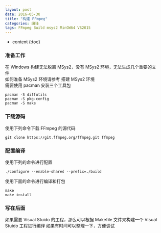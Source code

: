 ```yaml
---
layout: post
date: 2016-05-30
title: "构建 FFmpeg"
categories: 编译
tags: FFmpeg Build msys2 MinGW64 VS2015
---
```


* content
{:toc}

### 准备工作
在 Windows 构建无法脱离 MSys2，没有 MSys2 环境，无法生成几个重要的文件  
如何准备 MSys2 环境请参考 搭建 MSys2 环境  
需要使用 pacman 安装三个工具包  

    pacman -S diffutils
    pacman -S pkg-config
    pacman -S make

### 下载源码
使用下列命令下载 FFmpeg 的源代码  

    git clone https://git.ffmpeg.org/ffmpeg.git ffmpeg
    
### 配置编译
使用下列的命令进行配置  

    ./configure --enable-shared --prefix=./build
    
使用下面的命令进行编译和打包  

    make
    make install

### 写在后面
如果需要 Visual Stuido 的工程，那么可以根据 Makefile 文件来构建一个 Visual Stuido 工程进行编译
如果有时间可以整理一下，方便调试